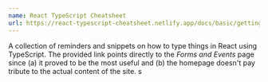 ```yaml
---
name: React TypeScript Cheatsheet
url: https://react-typescript-cheatsheet.netlify.app/docs/basic/getting-started/forms_and_events
---
```


A collection of reminders and snippets on how to type things in React using
TypeScript. The provided link points directly to the _Forms and Events_ page
since (a) it proved to be the most useful and (b) the homepage doesn't pay
tribute to the actual content of the site. s

